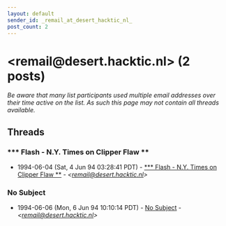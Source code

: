 ```yaml
---
layout: default
sender_id: _remail_at_desert_hacktic_nl_
post_count: 2
---
```


# <remail<span>@</span>desert.hacktic.nl> (2 posts)

_Be aware that many list participants used multiple email addresses over their time active on the list. As such this page may not contain all threads available._

## Threads

### *** Flash - N.Y. Times on Clipper Flaw **
+ 1994-06-04 (Sat, 4 Jun 94 03:28:41 PDT) - [*** Flash - N.Y. Times on Clipper Flaw **](/archive/1994/06/2702856859f5e8ab72ebfcbf4722577ef21ad85814ce8b8669775fc91be6ae0b) - _\<remail@desert.hacktic.nl\>_

### No Subject
+ 1994-06-06 (Mon, 6 Jun 94 10:10:14 PDT) - [No Subject](/archive/1994/06/bdb67c9215c1e5c74bea4f40e8183d2ff8aa8c880970de967f23286ea8d5bbc4) - _\<remail@desert.hacktic.nl\>_

